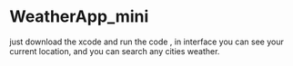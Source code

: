 # WeatherApp_mini

just download the xcode and run the code , in interface you can see your current location, and you can search any cities weather.

